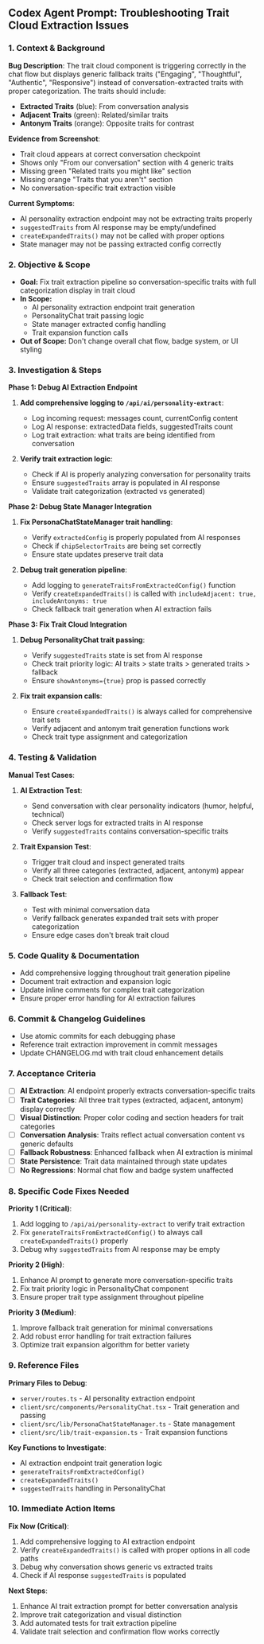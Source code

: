 
## Codex Agent Prompt: Troubleshooting Trait Cloud Extraction Issues

### 1. Context & Background

**Bug Description**: The trait cloud component is triggering correctly in the chat flow but displays generic fallback traits ("Engaging", "Thoughtful", "Authentic", "Responsive") instead of conversation-extracted traits with proper categorization. The traits should include:
- **Extracted Traits** (blue): From conversation analysis 
- **Adjacent Traits** (green): Related/similar traits
- **Antonym Traits** (orange): Opposite traits for contrast

**Evidence from Screenshot**:
- Trait cloud appears at correct conversation checkpoint
- Shows only "From our conversation" section with 4 generic traits
- Missing green "Related traits you might like" section
- Missing orange "Traits that you aren't" section
- No conversation-specific trait extraction visible

**Current Symptoms**:
- AI personality extraction endpoint may not be extracting traits properly
- `suggestedTraits` from AI response may be empty/undefined
- `createExpandedTraits()` may not be called with proper options
- State manager may not be passing extracted config correctly

### 2. Objective & Scope

- **Goal:** Fix trait extraction pipeline so conversation-specific traits with full categorization display in trait cloud
- **In Scope:** 
  - AI personality extraction endpoint trait generation
  - PersonalityChat trait passing logic
  - State manager extracted config handling
  - Trait expansion function calls
- **Out of Scope:** Don't change overall chat flow, badge system, or UI styling

### 3. Investigation & Steps

**Phase 1: Debug AI Extraction Endpoint**
1. **Add comprehensive logging to `/api/ai/personality-extract`**:
   - Log incoming request: messages count, currentConfig content
   - Log AI response: extractedData fields, suggestedTraits count
   - Log trait extraction: what traits are being identified from conversation

2. **Verify trait extraction logic**:
   - Check if AI is properly analyzing conversation for personality traits
   - Ensure `suggestedTraits` array is populated in AI response
   - Validate trait categorization (extracted vs generated)

**Phase 2: Debug State Manager Integration**
1. **Fix PersonaChatStateManager trait handling**:
   - Verify `extractedConfig` is properly populated from AI responses
   - Check if `chipSelectorTraits` are being set correctly
   - Ensure state updates preserve trait data

2. **Debug trait generation pipeline**:
   - Add logging to `generateTraitsFromExtractedConfig()` function
   - Verify `createExpandedTraits()` is called with `includeAdjacent: true, includeAntonyms: true`
   - Check fallback trait generation when AI extraction fails

**Phase 3: Fix Trait Cloud Integration**
1. **Debug PersonalityChat trait passing**:
   - Verify `suggestedTraits` state is set from AI response
   - Check trait priority logic: AI traits > state traits > generated traits > fallback
   - Ensure `showAntonyms={true}` prop is passed correctly

2. **Fix trait expansion calls**:
   - Ensure `createExpandedTraits()` is always called for comprehensive trait sets
   - Verify adjacent and antonym trait generation functions work
   - Check trait type assignment and categorization

### 4. Testing & Validation

**Manual Test Cases**:
1. **AI Extraction Test**:
   - Send conversation with clear personality indicators (humor, helpful, technical)
   - Check server logs for extracted traits in AI response
   - Verify `suggestedTraits` contains conversation-specific traits

2. **Trait Expansion Test**:
   - Trigger trait cloud and inspect generated traits
   - Verify all three categories (extracted, adjacent, antonym) appear
   - Check trait selection and confirmation flow

3. **Fallback Test**:
   - Test with minimal conversation data
   - Verify fallback generates expanded trait sets with proper categorization
   - Ensure edge cases don't break trait cloud

### 5. Code Quality & Documentation

- Add comprehensive logging throughout trait generation pipeline
- Document trait extraction and expansion logic
- Update inline comments for complex trait categorization
- Ensure proper error handling for AI extraction failures

### 6. Commit & Changelog Guidelines

- Use atomic commits for each debugging phase
- Reference trait extraction improvement in commit messages
- Update CHANGELOG.md with trait cloud enhancement details

### 7. Acceptance Criteria

- [ ] **AI Extraction**: AI endpoint properly extracts conversation-specific traits
- [ ] **Trait Categories**: All three trait types (extracted, adjacent, antonym) display correctly
- [ ] **Visual Distinction**: Proper color coding and section headers for trait categories
- [ ] **Conversation Analysis**: Traits reflect actual conversation content vs generic defaults
- [ ] **Fallback Robustness**: Enhanced fallback when AI extraction is minimal
- [ ] **State Persistence**: Trait data maintained through state updates
- [ ] **No Regressions**: Normal chat flow and badge system unaffected

### 8. Specific Code Fixes Needed

**Priority 1 (Critical)**:
1. Add logging to `/api/ai/personality-extract` to verify trait extraction
2. Fix `generateTraitsFromExtractedConfig()` to always call `createExpandedTraits()` properly
3. Debug why `suggestedTraits` from AI response may be empty

**Priority 2 (High)**:
1. Enhance AI prompt to generate more conversation-specific traits
2. Fix trait priority logic in PersonalityChat component
3. Ensure proper trait type assignment throughout pipeline

**Priority 3 (Medium)**:
1. Improve fallback trait generation for minimal conversations
2. Add robust error handling for trait extraction failures
3. Optimize trait expansion algorithm for better variety

### 9. Reference Files

**Primary Files to Debug**:
- `server/routes.ts` - AI personality extraction endpoint
- `client/src/components/PersonalityChat.tsx` - Trait generation and passing
- `client/src/lib/PersonaChatStateManager.ts` - State management
- `client/src/lib/trait-expansion.ts` - Trait expansion functions

**Key Functions to Investigate**:
- AI extraction endpoint trait generation logic
- `generateTraitsFromExtractedConfig()`
- `createExpandedTraits()`
- `suggestedTraits` handling in PersonalityChat

### 10. Immediate Action Items

**Fix Now (Critical)**:
1. Add comprehensive logging to AI extraction endpoint
2. Verify `createExpandedTraits()` is called with proper options in all code paths
3. Debug why conversation shows generic vs extracted traits
4. Check if AI response `suggestedTraits` is populated

**Next Steps**:
1. Enhance AI trait extraction prompt for better conversation analysis
2. Improve trait categorization and visual distinction
3. Add automated tests for trait extraction pipeline
4. Validate trait selection and confirmation flow works correctly
